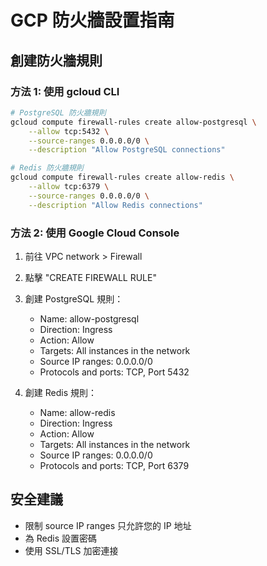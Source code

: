 # GCP 防火牆設置指南

## 創建防火牆規則

### 方法 1: 使用 gcloud CLI
```bash
# PostgreSQL 防火牆規則
gcloud compute firewall-rules create allow-postgresql \
    --allow tcp:5432 \
    --source-ranges 0.0.0.0/0 \
    --description "Allow PostgreSQL connections"

# Redis 防火牆規則  
gcloud compute firewall-rules create allow-redis \
    --allow tcp:6379 \
    --source-ranges 0.0.0.0/0 \
    --description "Allow Redis connections"
```

### 方法 2: 使用 Google Cloud Console
1. 前往 VPC network > Firewall
2. 點擊 "CREATE FIREWALL RULE"
3. 創建 PostgreSQL 規則：
   - Name: allow-postgresql
   - Direction: Ingress
   - Action: Allow
   - Targets: All instances in the network
   - Source IP ranges: 0.0.0.0/0
   - Protocols and ports: TCP, Port 5432

4. 創建 Redis 規則：
   - Name: allow-redis
   - Direction: Ingress
   - Action: Allow
   - Targets: All instances in the network
   - Source IP ranges: 0.0.0.0/0
   - Protocols and ports: TCP, Port 6379

## 安全建議
- 限制 source IP ranges 只允許您的 IP 地址
- 為 Redis 設置密碼
- 使用 SSL/TLS 加密連接
